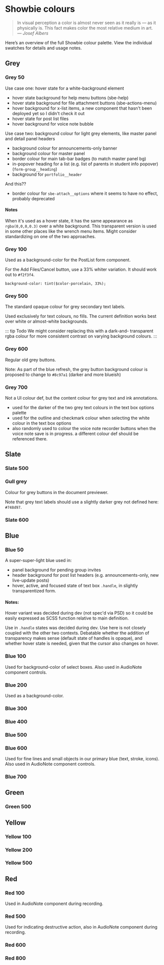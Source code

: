 ---
---

# Showbie colours

> In visual perception a color is almost never seen as it really is — 
> as it physically is. This fact makes color the most relative medium 
> in art. \
> — *Josef Albers*

Here’s an overview of the full Showbie colour palette. View the
individual swatches for details and usage notes.

<ColorScale hue="grey" />

<ColorScale hue="slate" />

<ColorScale hue="blue" />

<ColorScale hue="green" />

<ColorScale hue="yellow" />

<ColorScale hue="red" />

## Grey

### Grey 50

<ColorSwatch hue="grey" scale="50" />

Use case one: hover state for a white-background element

- hover state background for help menu buttons (sbe-help)
- hover state background for file attachment buttons (sbe-actions-menu)
- hover background for x-list items, a new component that hasn't been deployed yet so I didn't check it out
- hover state for post list files
- hover background for voice note bubble

Use case two: background colour for light grey elements, like master panel and detail panel headers

- background colour for announcements-only banner
- background colour for master panel
- border colour for main tab-bar badges (to match master panel bg)
- in-popover heading for a list (e.g. list of parents in student info popover) (`form-group__heading`)
- background for `portfolio__header`

And this??

- border colour for `sbe-attach__options` where it seems to have no effect, probably deprecated

#### Notes

When it's used as a hover state, it has the same appearance as `rgba(0,0,0,0.3)`
over a white background. This transparent version is used in some other
places like the wrench menu items. Might consider standardizing on one of the
two approaches.

### Grey 100

<ColorSwatch hue="grey" scale="100" />

Used as a background-color for the PostList form component.

For the Add Files/Cancel button, use a 33% whiter variation. It
should work out to `#f2f3f4`.

`background-color: tint($color-porcelain, 33%);`

### Grey 500

<ColorSwatch hue="grey" scale="500" />

The standard opaque colour for grey secondary text labels.

Used exclusively for text colours, no fills. The current
definition works best over white or almost-white backgrounds.

::: tip Todo
We might consider replacing this with a dark-and-
transparent rgba colour for more consistent contrast on
varying background colours.
:::

### Grey 600

<ColorSwatch hue="grey" scale="600" />

Regular old grey buttons.

Note: As part of the blue refresh, the grey button background colour is proposed to change to `#8c97a1` (darker and more blueish)

### Grey 700

<ColorSwatch hue="grey" scale="700" />

Not a UI colour def, but the content colour for grey text and ink annotations.

- used for the darker of the two grey text colours in the text box options palette
- used for the outline and checkmark colour when selecting the white colour in the text box options
- also randomly used to colour the voice note recorder buttons when the voice note save is in progress. a different colour def should be referenced there.

## Slate

### Slate 500

<ColorSwatch hue="slate" scale="500" />

### Gull grey

<ColorSwatch hue="slate" scale="xx5" />

Colour for grey buttons in the document previewer.

Note that grey text labels should use a slightly darker grey not 
defined here: `#748d97`.

### Slate 600

<ColorSwatch hue="slate" scale="600" />

## Blue

### Blue 50

<ColorSwatch hue="blue" scale="50" />

A super-super-light blue used in:

- panel background for pending group invites
- header background for post list headers (e.g. announcements-only, 
  new live-update posts)
- hover, active, and focused state of text box `.handle`, in
  slightly transparentized form.

#### Notes:

Hover variant was decided during dev (not spec'd via PSD) so it could
be easily expressed as SCSS function relative to main definition.

Use in `.handle` states was decided during dev. Use here is not 
closely coupled with the other two contexts. Debatable whether the 
addition of transparency makes sense (default state of handles is 
opaque), and whether hover state is needed, given that the cursor also
changes on hover.

### Blue 100

<ColorSwatch hue="blue" scale="100" />

Used for background-color of select boxes. Also used in AudioNote
component controls.

### Blue 200

<ColorSwatch hue="blue" scale="200" />

Used as a background-color.

### Blue 300

<ColorSwatch hue="blue" scale="300" />

### Blue 400

<ColorSwatch hue="blue" scale="400" />

### Blue 500

<ColorSwatch hue="blue" scale="500" />

### Blue 600

<ColorSwatch hue="blue" scale="600" />

Used for fine lines and small objects in our primary blue (text, 
stroke, icons). Also used in AudioNote component controls.

### Blue 700

<ColorSwatch hue="blue" scale="700" />

## Green

### Green 500

<ColorSwatch hue="green" scale="500" />

## Yellow

### Yellow 100

<ColorSwatch hue="yellow" scale="100" />

### Yellow 200

<ColorSwatch hue="yellow" scale="200" />

### Yellow 500

<ColorSwatch hue="yellow" scale="500" />

## Red

### Red 100

<ColorSwatch hue="red" scale="100" />

Used in AudioNote component during recording.

### Red 500

<ColorSwatch hue="red" scale="500" />

Used for indicating destructive action, also in AudioNote component 
during recording.

### Red 600

<ColorSwatch hue="red" scale="600" />

### Red 800

<ColorSwatch hue="red" scale="800" />
